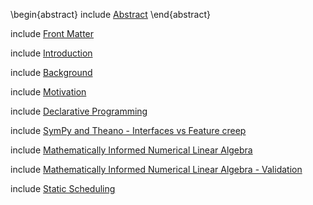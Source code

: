 
\begin{abstract}
include [Abstract](abstract2.md)
\end{abstract}

include [Front Matter](front.md)

include [Introduction](introduction-outline.md)

include [Background](background.md)

include [Motivation](motivation.md)

include [Declarative Programming](declarative.md)

include [SymPy and Theano - Interfaces vs Feature creep](sympy-theano.md)

include [Mathematically Informed Numerical Linear Algebra](math-num-linalg.md)

include [Mathematically Informed Numerical Linear Algebra - Validation](math-num-linalg-validation.md)

include [Static Scheduling](static-scheduling.md)
